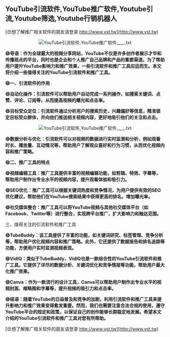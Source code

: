 ## **YouTube引流软件,YouTube推广软件,Youtube引流,Youtube筛选,Youtube行销机器人**

[😍想了解推广相关软件的朋友请登录 http://www.vst.tw](http://www.vst.tw)

 <center><img src="https://vst.tw/MP4/tuiguang/png/0.png" alt="YouTube引流软件,YouTube推广软件____.txt"></center>

**😄导语：作为全球最大的视频分享网站，YouTube不仅是许多创作者展示才华和传播观点的平台，同时也是企业和个人推广自己品牌和产品的重要渠道。为了帮助用户提升YouTube影响力和推广效果，一些引流软件和推广工具应运而生。本文将介绍一些值得关注的YouTube引流软件和推广工具。**

**😄一、引流软件的作用**

**😄自动化操作：引流软件可以帮助用户自动完成一系列操作，如搜索关键词、点赞、评论、订阅等，从而提高视频的曝光和点击率。**

**😄目标受众定位：引流软件通过分析用户的搜索历史、兴趣偏好等信息，精准锁定目标受众群体，并向他们推送相关视频内容，更好地吸引他们的关注和点击。**

 <center><img src="https://vst.tw/MP4/tuiguang/png/8.png" alt="YouTube引流软件,YouTube推广软件____.txt"></center>

**😄数据分析与优化：引流软件可以对视频的数据进行实时监测和分析，例如观看时长、播放量、互动情况等，帮助用户了解观众喜好和行为习惯，从而优化视频内容和推广策略。**

**😄二、推广工具的特点**

**😄视频编辑工具：推广工具提供丰富的视频编辑功能，如剪辑、特效、字幕等，帮助用户制作出专业水平的视频内容，提升观看体验和吸引力。**

**😄SEO优化：推广工具可以根据关键词热度和竞争情况，为用户提供有效的SEO优化建议，帮助他们在YouTube搜索结果中获得更高的排名，增加曝光率。**

**😄社交媒体整合：推广工具可以将YouTube视频与其他社交媒体平台（如Facebook、Twitter等）进行整合，实现跨平台推广，扩大影响力和触达范围。**

三、值得关注的引流软件和推广工具

**😄TubeBuddy：该工具提供了丰富的功能，如关键词研究、标签管理、竞争分析等，帮助用户优化视频内容和推广策略。此外，它还提供了数据报告和排名追踪等功能，方便用户实时监测视频表现。**

**😄VidIQ：类似于TubeBuddy，VidIQ也是一款综合性的YouTube引流软件和推广工具。它提供了详尽的数据分析、关键词优化和竞争情报等功能，帮助用户最大化推广效果。**

**😄Canva：作为一款流行的设计工具，Canva可以帮助用户制作出专业水平的视频封面、缩略图和字幕等，提升视频的吸引力和点击率。**

**😄结语：随着YouTube的日益普及和竞争的加剧，利用引流软件和推广工具来提升影响力和推广效果变得愈发重要。然而，我们也需要注意合法合规的使用，遵守YouTube平台的规定和政策，以保证自己的创作能够长期稳定地发展。希望本文介绍的YouTube引流软件和推广工具对您有所帮助。**

[😍想了解推广相关软件的朋友请登录 http://www.vst.tw](http://www.vst.tw)



